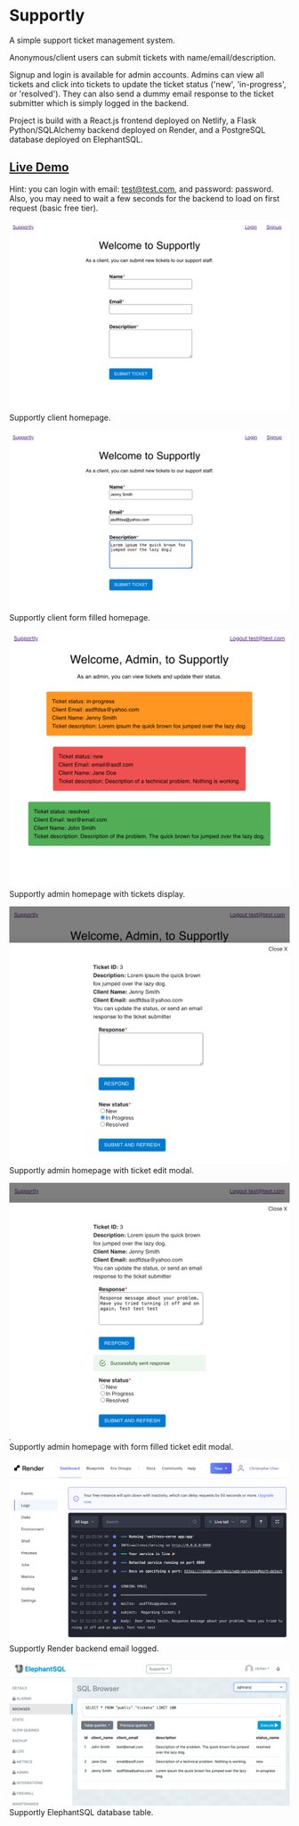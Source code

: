 # Supportly

A simple support ticket management system.  

Anonymous/client users can submit tickets with name/email/description.  

Signup and login is available for admin accounts. Admins can view all tickets and click into tickets to update the ticket status ('new', 'in-progress', or 'resolved'). They can also send a dummy email response to the ticket submitter which is simply logged in the backend.  

Project is build with a React.js frontend deployed on Netlify, a Flask Python/SQLAlchemy backend deployed on Render, and a PostgreSQL database deployed on ElephantSQL.  

## [Live Demo](https://supportly.netlify.app/)  

Hint: you can login with email: test@test.com, and password: password.  
Also, you may need to wait a few seconds for the backend to load on first request (basic free tier).  

![Supportly client homepage](./screenshots/supportly-sc-1.png "Supportly")  
Supportly client homepage.  
  

![Supportly client form filled homepage](./screenshots/supportly-sc-2.png "Supportly")  
Supportly client form filled homepage.  
  

![Supportly admin homepage with tickets display](./screenshots/supportly-sc-3.png "Supportly")  
Supportly admin homepage with tickets display.  
  

![Supportly admin homepage with ticket edit modal](./screenshots/supportly-sc-4.png "Supportly")  
Supportly admin homepage with ticket edit modal.  
  

![Supportly admin homepage with form filled ticket edit modal](./screenshots/supportly-sc-5.png "Supportly")  
Supportly admin homepage with form filled ticket edit modal.  
  

![Supportly Render backend email logged](./screenshots/supportly-sc-6.png "Supportly")  
Supportly Render backend email logged.  
  

![Supportly ElephantSQL database table](./screenshots/supportly-sc-7.png "Supportly")  
Supportly ElephantSQL database table.  
  

